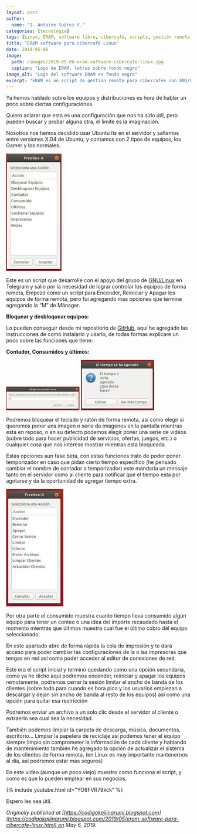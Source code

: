 ```yaml
---
layout: post
author:
  name: "I. Antoine Suárez V."
categories: [tecnología]
tags: [Linux, ERAM, software libre, cibercafé, scripts, gestión remota]
title: "ERAM software para cibercafé Linux"
date: 2019-05-06
image:
  path: /images/2019-05-06-eram-software-cibercafe-linux.jpg
  caption: "Logo de ERAM, letras sobre fondo negro"
image_alt: "Logo del software ERAM en fondo negro"
excerpt: "ERAM es un script de gestión remota para cibercafés con GNU/Linux que permite bloquear equipos, controlar tiempo, reiniciar máquinas, actualizar sistemas y más. Aquí explicamos cómo funciona."
---
```



Ya hemos hablado sobre los equipos y distribuciones es hora de hablar un poco sobre ciertas configuraciones.

Quiero aclarar que esta es una configuración que nos ha sido útil, pero pueden buscar y probar alguna otra, el limite es la imaginación.

Nosotros nos hemos decidido usar Ubuntu lts en el servidor y saltamos entre versiones X.04 de Ubuntu, y contamos con 2 tipos de equipos, los Gamer y los normales.

![Menú1](/images/2019-05-06-eram-software-cibercafe-linux1.jpg)

Este es un script que desarrolle con el apoyo del grupo de [GNU/Linux](https://t.me/GNULinuxGrupo) en Telegram y salio por la necesidad de lograr controlar los equipos de forma remota, Empezó como un script para Encender, Reiniciar y Apagar los equipos de forma remota, pero fui agregando mas opciones que termine agregando la “M” de Mánager.

**Bloquear y desbloquear equipos:**

Lo pueden conseguir desde mi repositorio de [GitHub](https://github.com/KajiiNarumi/ERAM), aquí he agregado las instrucciones de como instalarlo y usarlo, de todas formas explicare un poco sobre las funciones que tiene:

**Contador, Consumidos y últimos:**

![Menú2](/images/2019-05-06-eram-software-cibercafe-linux2.jpg)
![Menú3](/images/2019-05-06-eram-software-cibercafe-linux3.jpg)

Podremos bloquear el teclado y ratón de forma remota, así como elegir si queremos poner una imagen o serie de imágenes en la pantalla mientras esta en reposo, o en su defecto podemos elegir poner una serie de videos (sobre todo para hacer publicidad de servicios, ofertas, juegos, etc.) o cualquier cosa que nos interese mostrar mientras esta bloqueada.

Estas opciones aun fase beta, con estas funciones trato de poder poner temporizador en caso que pidan cierto tiempo especifico (he pensado cambiar el nombre de contador a temporizador) este mandaría un mensaje tanto en el servidor como al cliente para notificar que el tiempo esta por agotarse y da la oportunidad de agregar tiempo extra.

![Menú4](/images/2019-05-06-eram-software-cibercafe-linux4.jpg)

Por otra parte el consumido muestra cuanto tiempo lleva consumido algún equipo para tener un conteo o una idea del importe recaudado hasta el momento mientras que últimos muestra cual fue el último cobro del equipo seleccionado.

En este apartado abre de forma rápida la cola de impresión y te dará acceso para poder cambiar las configuraciones de la o las impresoras que tengas en red así como poder acceder al editor de conexiones de red.

Este era el script inicial y termino quedando como una opción secundaria, como ya he dicho aquí podremos encender, reiniciar y apagar los equipos remotamente, podremos cerrar la sesión limitar el ancho de banda de los clientes (sobre todo para cuando es hora pico y los usuarios empiezan a descargar y dejan sin ancho de banda al resto de los equipos) así como una opción para quitar esa restricción

Podremos enviar un archivo a un solo clic desde el servidor al cliente o extraerlo sea cual sea la necesidad.

También podemos limpiar la carpeta de descarga, música, documentos, escritorio… Limpiar la papelera de reciclaje así podemos tener el equipo siempre limpio sin comprometer la información de cada cliente y hablando de mantenimiento también he agregado la opción de actualizar el sistema de los clientes de forma remota, (en Linux es muy importante mantenernos al día, así podremos estar mas seguros)

En este video (aunque un poco viejo) muestro como funciona el script, y como es que lo pueden emplear en sus negocios.

{% include youtube.html id="YO8FVR79kck" %}

Espero les sea útil.

_Originally published at [https://codigokajiinarumi.blogspot.com](https://codigokajiinarumi.blogspot.com/2019/05/eram-software-para-cibercafe-linux.html) on May 6, 2019._
